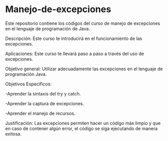 # Manejo-de-excepciones
Este repositorio contiene los códigos del curso de manejo de excepciones en el lenguaje de programación de Java. 

Descripción: Este curso te introducirá en el funcionamiento de las excepciones. 

Aplicaciones: Este curso te llevará paso a paso a través del uso de excepciones. 

Objetivo general: Utilizar adecuadamente las excepciones en el lenguaje de programación Java. 

Objetivos Específicos:

-Aprender la sintaxis del try y catch.

-Aprender la captura de excepciones.

-Aprender el manejo de recursos.

Justificación: Las excepciones permiten hacer un código más limpio y que en caso de contener algún error, el código se siga ejecutando de manera exitosa. 
